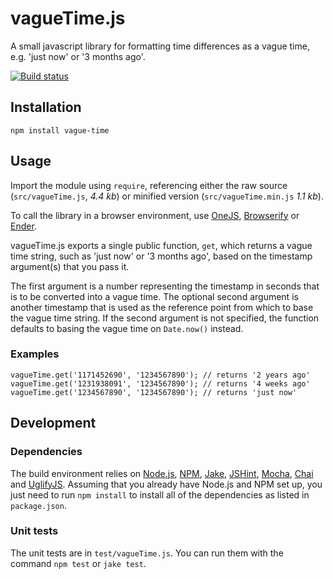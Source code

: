 # vagueTime.js

A small javascript library for formatting time differences as
a vague time, e.g. 'just now' or '3 months ago'.

[![Build status][ci-image]][ci-status]

## Installation

`npm install vague-time`

## Usage

Import the module using `require`, referencing either
the raw source (`src/vagueTime.js`, *4.4 kb*) or
minified version (`src/vagueTime.min.js` *1.1 kb*).

To call the library in a browser environment, use [OneJS],
[Browserify] or [Ender].

vagueTime.js exports a single public function, `get`,
which returns a vague time string, such as 'just now'
or '3 months ago', based on the timestamp argument(s)
that you pass it.

The first argument is a number representing the timestamp
in seconds that is to be converted into a vague time. The
optional second argument is another timestamp that is
used as the reference point from which to base the vague
time string. If the second argument is not specified, the
function defaults to basing the vague time on `Date.now()`
instead.

### Examples

```
vagueTime.get('1171452690', '1234567890'); // returns '2 years ago'
vagueTime.get('1231938091', '1234567890'); // returns '4 weeks ago'
vagueTime.get('1234567890', '1234567890'); // returns 'just now'
```

## Development

### Dependencies

The build environment relies on [Node.js][node], [NPM], [Jake],
[JSHint], [Mocha], [Chai] and [UglifyJS]. Assuming
that you already have Node.js and NPM set up, you just need to
run `npm install` to install all of the dependencies as listed
in `package.json`.

### Unit tests

The unit tests are in `test/vagueTime.js`. You can run them
with the command `npm test` or `jake test`.

[ci-image]: https://secure.travis-ci.org/philbooth/vagueTime.js.png?branch=master
[ci-status]: http://travis-ci.org/#!/philbooth/vagueTime.js
[onejs]: https://github.com/azer/onejs
[browserify]: https://github.com/substack/node-browserify
[ender]: http://ender.no.de/
[node]: http://nodejs.org/
[npm]: https://npmjs.org/
[jake]: https://github.com/mde/jake
[mocha]: http://visionmedia.github.com/mocha
[chai]: http://chaijs.com/
[jshint]: https://github.com/jshint/node-jshint
[uglifyjs]: https://github.com/mishoo/UglifyJS

